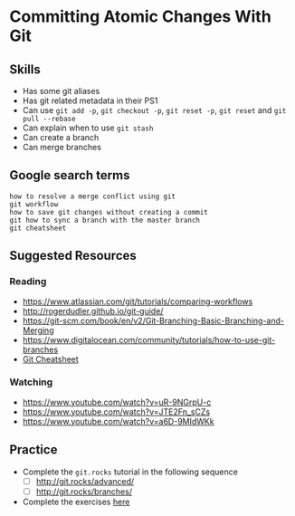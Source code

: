 # Committing Atomic Changes With Git

## Skills

- Has some git aliases
- Has git related metadata in their PS1
- Can use `git add -p`, `git checkout -p`, `git reset -p`, `git reset` and `git pull --rebase`
- Can explain when to use `git stash`
- Can create a branch
- Can merge branches

## Google search terms

```
how to resolve a merge conflict using git
git workflow
how to save git changes without creating a commit
git how to sync a branch with the master branch
git cheatsheet
```

## Suggested Resources

### Reading

- https://www.atlassian.com/git/tutorials/comparing-workflows
- http://rogerdudler.github.io/git-guide/
- https://git-scm.com/book/en/v2/Git-Branching-Basic-Branching-and-Merging
- https://www.digitalocean.com/community/tutorials/how-to-use-git-branches
- [Git Cheatsheet](https://services.github.com/on-demand/downloads/github-git-cheat-sheet.pdf)

### Watching

- https://www.youtube.com/watch?v=uR-9NGrpU-c
- https://www.youtube.com/watch?v=JTE2Fn_sCZs
- https://www.youtube.com/watch?v=a6D-9MIdWKk

## Practice
- Complete the `git.rocks` tutorial in the following sequence
  - [ ] http://git.rocks/advanced/
  - [ ] http://git.rocks/branches/
- Complete the exercises [here](http://learngitbranching.js.org/)

